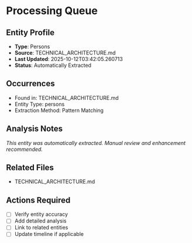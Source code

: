 # Processing Queue

## Entity Profile
- **Type**: Persons
- **Source**: TECHNICAL_ARCHITECTURE.md
- **Last Updated**: 2025-10-12T03:42:05.260713
- **Status**: Automatically Extracted

## Occurrences
- Found in: TECHNICAL_ARCHITECTURE.md
- Entity Type: persons
- Extraction Method: Pattern Matching

## Analysis Notes
*This entity was automatically extracted. Manual review and enhancement recommended.*

## Related Files
- TECHNICAL_ARCHITECTURE.md

## Actions Required
- [ ] Verify entity accuracy
- [ ] Add detailed analysis
- [ ] Link to related entities
- [ ] Update timeline if applicable
